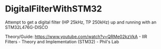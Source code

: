 # DigitalFilterWithSTM32
Attempt to get a digital filter (HP 25kHz, TP 250kHz) up and running with an STM32L476G-DISCO

Theory/Guide:
https://www.youtube.com/watch?v=QRMe02kzVkA - IIR Filters - Theory and Implementation (STM32) - Phil's Lab
